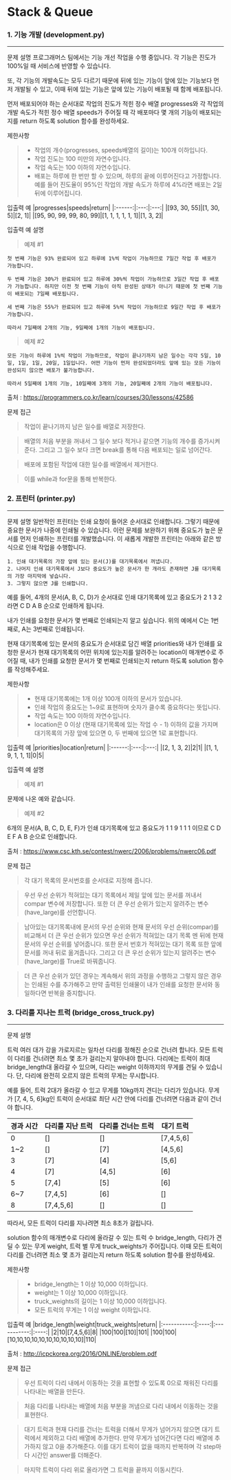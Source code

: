 # Stack & Queue
### 1. 기능 개발 (development.py)
---
문제 설명
프로그래머스 팀에서는 기능 개선 작업을 수행 중입니다. 각 기능은 진도가 100%일 때 서비스에 반영할 수 있습니다.

또, 각 기능의 개발속도는 모두 다르기 때문에 뒤에 있는 기능이 앞에 있는 기능보다 먼저 개발될 수 있고, 이때 뒤에 있는 기능은 앞에 있는 기능이 배포될 때 함께 배포됩니다.

먼저 배포되어야 하는 순서대로 작업의 진도가 적힌 정수 배열 progresses와 각 작업의 개발 속도가 적힌 정수 배열 speeds가 주어질 때 각 배포마다 몇 개의 기능이 배포되는지를 return 하도록 solution 함수를 완성하세요.

제한사항
> * 작업의 개수(progresses, speeds배열의 길이)는 100개 이하입니다.
> * 작업 진도는 100 미만의 자연수입니다.
> * 작업 속도는 100 이하의 자연수입니다.
> * 배포는 하루에 한 번만 할 수 있으며, 하루의 끝에 이루어진다고 가정합니다. 예를 들어 진도율이 95%인 작업의 개발 속도가 하루에 4%라면 배포는 2일 뒤에 이루어집니다.

입출력 예
|progresses|speeds|return|
|:------:|:---:|:---:|
|[93, 30, 55]|[1, 30, 5]|[2, 1]|
|[95, 90, 99, 99, 80, 99]|[1, 1, 1, 1, 1, 1]|[1, 3, 2]|

입출력 예 설명

>예제 #1

    첫 번째 기능은 93% 완료되어 있고 하루에 1%씩 작업이 가능하므로 7일간 작업 후 배포가 가능합니다.

    두 번째 기능은 30%가 완료되어 있고 하루에 30%씩 작업이 가능하므로 3일간 작업 후 배포가 가능합니다. 하지만 이전 첫 번째 기능이 아직 완성된 상태가 아니기 때문에 첫 번째 기능이 배포되는 7일째 배포됩니다.

    세 번째 기능은 55%가 완료되어 있고 하루에 5%씩 작업이 가능하므로 9일간 작업 후 배포가 가능합니다.

    따라서 7일째에 2개의 기능, 9일째에 1개의 기능이 배포됩니다.

>예제 #2

    모든 기능이 하루에 1%씩 작업이 가능하므로, 작업이 끝나기까지 남은 일수는 각각 5일, 10일, 1일, 1일, 20일, 1일입니다. 어떤 기능이 먼저 완성되었더라도 앞에 있는 모든 기능이 완성되지 않으면 배포가 불가능합니다.

    따라서 5일째에 1개의 기능, 10일째에 3개의 기능, 20일째에 2개의 기능이 배포됩니다.

출처 : https://programmers.co.kr/learn/courses/30/lessons/42586

문제 접근
>작업이 끝나기까지 남은 일수를 배열로 저장한다.

>배열의 처음 부분을 꺼내서 그 일수 보다 적거나 같으면 기능의 개수를 증가시켜 준다. 그리고 그 일수 보다 크면 break를 통해 다음 배포되는 일로 넘어간다.

>배포에 포함된 작업에 대한 일수를 배열에서 제거한다.

>이를 while과 for문을 통해 반복한다.


### 2. 프린터 (printer.py)
---
문제 설명
일반적인 프린터는 인쇄 요청이 들어온 순서대로 인쇄합니다. 그렇기 때문에 중요한 문서가 나중에 인쇄될 수 있습니다. 이런 문제를 보완하기 위해 중요도가 높은 문서를 먼저 인쇄하는 프린터를 개발했습니다. 이 새롭게 개발한 프린터는 아래와 같은 방식으로 인쇄 작업을 수행합니다.

    1. 인쇄 대기목록의 가장 앞에 있는 문서(J)를 대기목록에서 꺼냅니다.
    2. 나머지 인쇄 대기목록에서 J보다 중요도가 높은 문서가 한 개라도 존재하면 J를 대기목록의 가장 마지막에 넣습니다.
    3. 그렇지 않으면 J를 인쇄합니다.

예를 들어, 4개의 문서(A, B, C, D)가 순서대로 인쇄 대기목록에 있고 중요도가 2 1 3 2 라면 C D A B 순으로 인쇄하게 됩니다.

내가 인쇄를 요청한 문서가 몇 번째로 인쇄되는지 알고 싶습니다. 위의 예에서 C는 1번째로, A는 3번째로 인쇄됩니다.

현재 대기목록에 있는 문서의 중요도가 순서대로 담긴 배열 priorities와 내가 인쇄를 요청한 문서가 현재 대기목록의 어떤 위치에 있는지를 알려주는 location이 매개변수로 주어질 때, 내가 인쇄를 요청한 문서가 몇 번째로 인쇄되는지 return 하도록 solution 함수를 작성해주세요.

제한사항
> * 현재 대기목록에는 1개 이상 100개 이하의 문서가 있습니다.
> * 인쇄 작업의 중요도는 1~9로 표현하며 숫자가 클수록 중요하다는 뜻입니다.
> * 작업 속도는 100 이하의 자연수입니다.
> * location은 0 이상 (현재 대기목록에 있는 작업 수 - 1) 이하의 값을 가지며 대기목록의 가장 앞에 있으면 0, 두 번째에 있으면 1로 표현합니다.

입출력 예
|priorities|location|return|
|:------:|:---:|:---:|
|[2, 1, 3, 2]|2|1|
|[1, 1, 9, 1, 1, 1]|0|5|

입출력 예 설명

>예제 #1

문제에 나온 예와 같습니다.

>예제 #2

6개의 문서(A, B, C, D, E, F)가 인쇄 대기목록에 있고 중요도가 1 1 9 1 1 1 이므로 C D E F A B 순으로 인쇄합니다.

출처 : https://www.csc.kth.se/contest/nwerc/2006/problems/nwerc06.pdf

문제 접근
>각 대기 목록의 문서번호를 순서대로 지정해 줍니다.

>우선 우선 순위가 적혀있는 대기 목록에서 제일 앞에 있는 문서를 꺼내서 compar 변수에 저장합니다. 또한 더 큰 우선 순위가 있는지 알려주는 변수 (have_large)를 선언합니다.

>남아있는 대기목록내에 문서의 우선 순위와 현재 문서의 우선 순위(compar)를 비교해서 더 큰 우선 순위가 있으면 우선 순위가 적혀있는 대기 목록 멘 뒤에 현재 문서의 우선 순위를 넣어줍니다. 또한 문서 번호가 적혀있는 대기 목록 또한 앞에 문서를 꺼내 뒤로 옮겨줍니다. 그리고 더 큰 우선 순위가 있는지 알려주는 변수 (have_large)를 True로 바꿔줍니다. 

>더 큰 우선 순위가 있던 경우는 계속해서 위의 과정을 수행하고 그렇지 않은 경우는 인쇄된 수를 추가해주고 만약 출력된 인쇄물이 내가 인쇄를 요청한 문서와 동일하다면 반복을 중지합니다.


### 3. 다리를 지나는 트럭 (bridge_cross_truck.py)
---
문제 설명

트럭 여러 대가 강을 가로지르는 일차선 다리를 정해진 순으로 건너려 합니다. 모든 트럭이 다리를 건너려면 최소 몇 초가 걸리는지 알아내야 합니다. 다리에는 트럭이 최대 bridge_length대 올라갈 수 있으며, 다리는 weight 이하까지의 무게를 견딜 수 있습니다. 단, 다리에 완전히 오르지 않은 트럭의 무게는 무시합니다.

예를 들어, 트럭 2대가 올라갈 수 있고 무게를 10kg까지 견디는 다리가 있습니다. 무게가 [7, 4, 5, 6]kg인 트럭이 순서대로 최단 시간 안에 다리를 건너려면 다음과 같이 건너야 합니다.

|경과 시간|다리를 지난 트럭|다리를 건너는 트럭|대기 트럭|
|----|----------|------------|-----|
|0|[]|[]|[7,4,5,6]|
|1~2|[]|[7]|[4,5,6]|
|3|[7]|[4]|[5,6]|
|4|[7]|[4,5]|[6]|
|5|[7,4]|[5]|[6]|
|6~7|[7,4,5]|[6]|[]|
|8|[7,4,5,6]|[]|[]|

따라서, 모든 트럭이 다리를 지나려면 최소 8초가 걸립니다.

solution 함수의 매개변수로 다리에 올라갈 수 있는 트럭 수 bridge_length, 다리가 견딜 수 있는 무게 weight, 트럭 별 무게 truck_weights가 주어집니다. 이때 모든 트럭이 다리를 건너려면 최소 몇 초가 걸리는지 return 하도록 solution 함수를 완성하세요.

제한사항
> * bridge_length는 1 이상 10,000 이하입니다.
> * weight는 1 이상 10,000 이하입니다.
> * truck_weights의 길이는 1 이상 10,000 이하입니다.
> * 모든 트럭의 무게는 1 이상 weight 이하입니다.

입출력 예
|bridge_length|weight|truck_weights|return|
|:-----------:|:----:|:-----------:|:----:|
|2|10|[7,4,5,6]|8|
|100|100|[10]|101|
|100|100|[10,10,10,10,10,10,10,10,10,10]|110|

출처 : http://icpckorea.org/2016/ONLINE/problem.pdf

문제 접근
>우선 트럭이 다리 내에서 이동하는 것을 표현할 수 있도록 0으로 채워진 다리를 나타내는 배열을 만든다.

>처음 다리를 나타내는 배열에 처음 부분을 꺼냄으로 다리 내에서 이동하는 것을 표현한다.

>대기 트럭과 현재 다리를 건너는 트럭을 더해서 무게가 넘어가지 않으면 대기 트럭에서 제외하고 다리 배열에 추가한다. 만약 무게가 넘어간다면 다리 배열에 추가하지 않고 0을 추가해준다. 이를 대기 트럭이 없을 때까지 반복하며 각 step마다 시간인 answer를 더해준다.

>마지막 트럭이 다리 위로 올라가면 그 트럭을 끝까지 이동시킨다.
